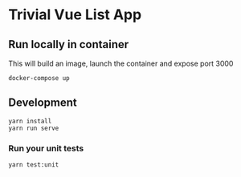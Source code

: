 # Trivial Vue List App

## Run locally in container
This will build an image, launch the container and expose port 3000
```
docker-compose up
```

## Development
```
yarn install
yarn run serve
```

### Run your unit tests
```
yarn test:unit
```